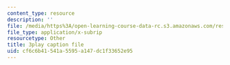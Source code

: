 ```yaml
---
content_type: resource
description: ''
file: /media/https%3A/open-learning-course-data-rc.s3.amazonaws.com/res-18-009-learn-differential-equations-up-close-with-gilbert-strang-and-cleve-moler-fall-2015/cf6c6b41541a5595a147dc1f33652e95_aW-e04zwTnc.vtt
file_type: application/x-subrip
resourcetype: Other
title: 3play caption file
uid: cf6c6b41-541a-5595-a147-dc1f33652e95
---
```

